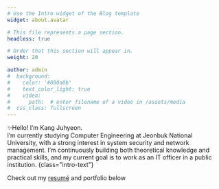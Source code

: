 ```yaml
---
# Use the Intro widget of the Blog template
widget: about.avatar

# This file represents a page section.
headless: true

# Order that this section will appear in.
weight: 20

author: admin
#  background:
#    color: '#090a0b'
#    text_color_light: true
#    video:
#      path:  # enter filename of a video in /assets/media
#  css_class: fullscreen
---
```



✨Hello! I’m Kang Juhyeon. <br>
I’m currently studying Computer Engineering at Jeonbuk National University,
with a strong interest in system security and network management.
I’m continuously building both theoretical knowledge and practical skills,
and my current goal is to work as an IT officer in a public institution.
{class="intro-text"}

Check out my [resumé](/about/) and portfolio below 

<style>
/* 라이트 모드 */
.wg-about .intro-text{
  font-size: 1.2rem;
  color: #172a3e;
}

/* 다크 모드 — 흰색으로 고정 */
.dark .wg-about .intro-text,
[data-theme="dark"] .wg-about .intro-text{
  color: #ffffff !important;
  opacity: 1 !important;
}

/* (선택) 다크 모드에서 이 섹션 전체 글자/링크 색 */
.dark .wg-about,
[data-theme="dark"] .wg-about { color:#fff !important; }
.dark .wg-about a,
[data-theme="dark"] .wg-about a { color:#9BE8FF !important; }
</style>